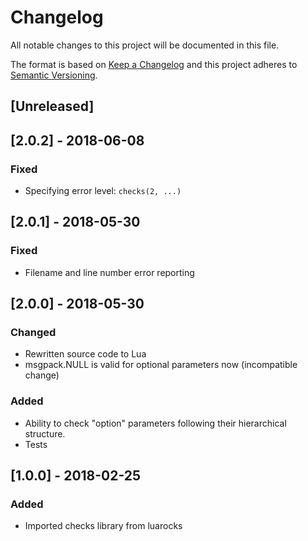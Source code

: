 # Changelog
All notable changes to this project will be documented in this file.

The format is based on [Keep a Changelog](http://keepachangelog.com/en/1.0.0/)
and this project adheres to [Semantic Versioning](http://semver.org/spec/v2.0.0.html).

## [Unreleased]

## [2.0.2] - 2018-06-08
### Fixed
- Specifying error level: `checks(2, ...)`

## [2.0.1] - 2018-05-30
### Fixed
- Filename and line number error reporting

## [2.0.0] - 2018-05-30
### Changed
- Rewritten source code to Lua
- msgpack.NULL is valid for optional parameters now (incompatible change)

### Added
- Ability to check "option" parameters following their hierarchical structure.
- Tests

## [1.0.0] - 2018-02-25
### Added
- Imported checks library from luarocks
